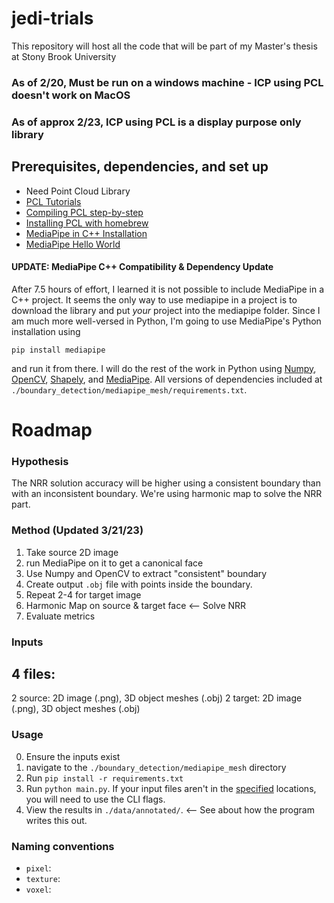 # jedi-trials
This repository will host all the code that will be part of my Master's thesis at Stony Brook University

### As of 2/20, Must be run on a windows machine - ICP using PCL doesn't work on MacOS
### As of approx 2/23, ICP using PCL is a display purpose only library

## Prerequisites, dependencies, and set up
* Need Point Cloud Library
* [PCL Tutorials](https://pcl.readthedocs.io/projects/tutorials/en/master/)
* [Compiling PCL step-by-step](https://pcl.readthedocs.io/projects/tutorials/en/master/compiling_pcl_macosx.html#compiling-pcl-macosx)
* [Installing PCL with homebrew](https://pcl.readthedocs.io/projects/tutorials/en/master/installing_homebrew.html#installing-homebrew)
* [MediaPipe in C++ Installation](https://google.github.io/mediapipe/getting_started/cpp.html)
* [MediaPipe Hello World](https://google.github.io/mediapipe/getting_started/hello_world_cpp.html)


#### UPDATE: MediaPipe C++ Compatibility & Dependency Update
After 7.5 hours of effort, I learned it is not possible to include MediaPipe in a C++ project. It seems the only way to use mediapipe in a project is to download the library and put _your_ project into the mediapipe folder. Since I am much more well-versed in Python, I'm going to use MediaPipe's Python installation using

`pip install mediapipe`

and run it from there. I will do the rest of the work in Python using [Numpy](https://numpy.org/), [OpenCV](https://opencv.org/), [Shapely](https://shapely.readthedocs.io/en/stable/index.html), and [MediaPipe](https://google.github.io/mediapipe/). All versions of dependencies included at `./boundary_detection/mediapipe_mesh/requirements.txt`.

# Roadmap
### Hypothesis
The NRR solution accuracy will be higher using a consistent boundary than with an inconsistent boundary. We're using harmonic map to solve the NRR part.

### Method (Updated 3/21/23)
1. Take source 2D image
2. run MediaPipe on it to get a canonical face
3. Use Numpy and OpenCV to extract "consistent" boundary
4. Create output `.obj` file with points inside the boundary.
5. Repeat 2-4 for target image
6. Harmonic Map on source & target face  <-- Solve NRR
7. Evaluate metrics


### Inputs
4 files: 
----
2 source: 2D image (.png), 3D object meshes (.obj)
2 target: 2D image (.png), 3D object meshes (.obj)

### Usage
0. Ensure the inputs exist
1. navigate to the `./boundary_detection/mediapipe_mesh` directory
2. Run `pip install -r requirements.txt`
3. Run `python main.py`. If your input files aren't in the [specified](boundary_detection\mediapipe_mesh\src\utils.py:parse_cli) locations, you will need to use the CLI flags.
4. View the results in `./data/annotated/`. <-- See about how the program writes this out.

### Naming conventions
* `pixel`:
* `texture`:
* `voxel`:

